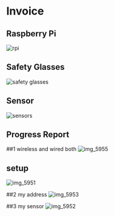 # Invoice




## Raspberry Pi
![rpi](https://user-images.githubusercontent.com/43187410/46377139-cdb52f00-c665-11e8-9fdf-a8be85ecb315.PNG)



## Safety Glasses
![safety glasses](https://user-images.githubusercontent.com/43187410/46377156-d60d6a00-c665-11e8-8649-881cfc79c293.PNG)



## Sensor
![sensors](https://user-images.githubusercontent.com/43187410/46377339-52a04880-c666-11e8-9e51-ebd2f3746f35.PNG)

## Progress Report
##1 wireless and wired both
![img_5955](https://user-images.githubusercontent.com/43187410/47445420-db526600-d786-11e8-9371-667af04a8696.jpg)



## setup
![img_5951](https://user-images.githubusercontent.com/43187410/47394568-608b3b80-d6f1-11e8-888c-a6857f1bb660.jpg)

##2 my address 
![img_5953](https://user-images.githubusercontent.com/43187410/47445358-bc53d400-d786-11e8-8be4-30d4b137fb77.jpg)

##3 my sensor 
![img_5952](https://user-images.githubusercontent.com/43187410/47394650-a0eab980-d6f1-11e8-9ca4-3148ec28a21d.jpg)

##
